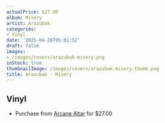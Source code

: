 ```yaml
---
actualPrice: $27.00
album: Misery
artist: Arazubak
categories:
- Vinyl
date: '2025-04-26T05:01:52'
draft: false
images:
- /images/covers/arazubak-misery.png
inStock: true
thumbnailImage: /images/covers/arazubak-misery-thumb.png
title: Arazubak - Misery
---
```


## Vinyl
* Purchase from [Arcane Altar](https://arcanealtar.bigcartel.com/product/arazubak-misery-12-lp) for $27.00
